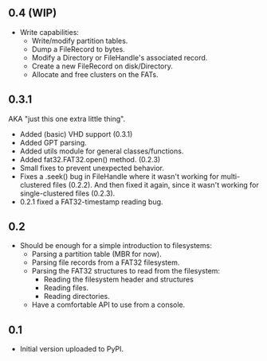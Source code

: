 ## 0.4 (WIP)
+ Write capabilities:
  + Write/modify partition tables.
  + Dump a FileRecord to bytes.
  + Modify a Directory or FileHandle's associated record.
  + Create a new FileRecord on disk/Directory.
  + Allocate and free clusters on the FATs.

## 0.3.1

AKA "just this one extra little thing".

* Added (basic) VHD support (0.3.1)
* Added GPT parsing.
* Added utils module for general classes/functions.
* Added fat32.FAT32.open() method. (0.2.3)
* Small fixes to prevent unexpected behavior.
* Fixes a .seek() bug in FileHandle where it wasn't working for multi-clustered
  files (0.2.2). And then fixed it again, since it wasn't working for
  single-clustered files (0.2.3).
* 0.2.1 fixed a FAT32-timestamp reading bug.

## 0.2
* Should be enough for a simple introduction to filesystems:
  * Parsing a partition table (MBR for now).
  * Parsing file records from a FAT32 filesystem.
  + Parsing the FAT32 structures to read from the filesystem:
    * Reading the filesystem header and structures
    * Reading files.
    * Reading directories.
  * Have a comfortable API to use from a console.

## 0.1
* Initial version uploaded to PyPI.